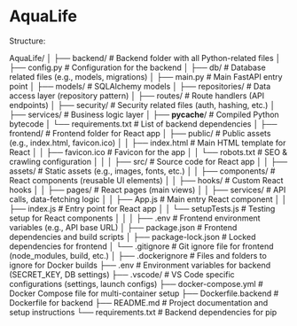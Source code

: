 # AquaLife

Structure:

AquaLife/
│
├── backend/                            # Backend folder with all Python-related files
│   ├── config.py                       # Configuration for the backend
│   ├── db/                             # Database related files (e.g., models, migrations)
│   ├── main.py                         # Main FastAPI entry point
│   ├── models/                         # SQLAlchemy models
│   ├── repositories/                   # Data access layer (repository pattern)
│   ├── routes/                         # Route handlers (API endpoints)
│   ├── security/                       # Security related files (auth, hashing, etc.)
│   ├── services/                       # Business logic layer
│   ├── __pycache__/                    # Compiled Python bytecode
│   └── requirements.txt                # List of backend dependencies
│
├── frontend/                           # Frontend folder for React app
│   ├── public/                         # Public assets (e.g., index.html, favicon.ico)
│   │   ├── index.html                  # Main HTML template for React
│   │   ├── favicon.ico                 # Favicon for the app
│   │   └── robots.txt                  # SEO & crawling configuration
│   │
│   ├── src/                            # Source code for React app
│   │   ├── assets/                     # Static assets (e.g., images, fonts, etc.)
│   │   ├── components/                 # React components (reusable UI elements)
│   │   ├── hooks/                      # Custom React hooks
│   │   ├── pages/                      # React pages (main views)
│   │   ├── services/                   # API calls, data-fetching logic
│   │   ├── App.js                      # Main entry React component
│   │   ├── index.js                    # Entry point for React app
│   │   └── setupTests.js                # Testing setup for React components
│   │
│   ├── .env                            # Frontend environment variables (e.g., API base URL)
│   ├── package.json                    # Frontend dependencies and build scripts
│   ├── package-lock.json               # Locked dependencies for frontend
│   └── .gitignore                      # Git ignore file for frontend (node_modules, build, etc.)
│
├── .dockerignore                       # Files and folders to ignore for Docker builds
├── .env                                # Environment variables for backend (SECRET_KEY, DB settings)
├── .vscode/                            # VS Code specific configurations (settings, launch configs)
├── docker-compose.yml                  # Docker Compose file for multi-container setup
├── Dockerfile.backend                  # Dockerfile for backend
├── README.md                           # Project documentation and setup instructions
└── requirements.txt                    # Backend dependencies for pip
